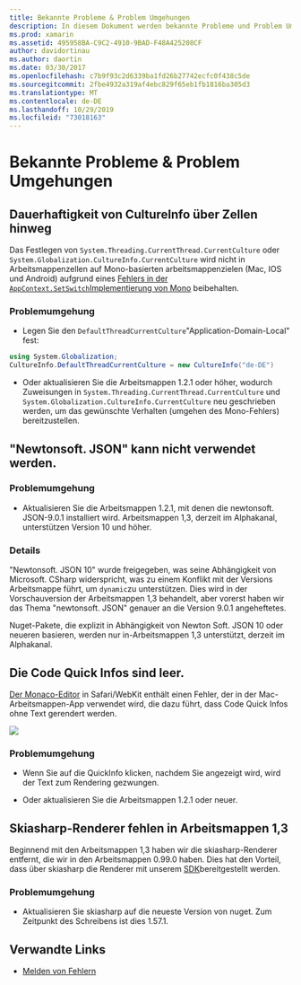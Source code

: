 ```yaml
---
title: Bekannte Probleme & Problem Umgehungen
description: In diesem Dokument werden bekannte Probleme und Problem Umgehungen für Xamarin Workbooks beschrieben. Es werden CultureInfo-Probleme, JSON-Probleme und mehr erläutert.
ms.prod: xamarin
ms.assetid: 495958BA-C9C2-4910-9BAD-F48A425208CF
author: davidortinau
ms.author: daortin
ms.date: 03/30/2017
ms.openlocfilehash: c7b9f93c2d6339ba1fd26b27742ecfc0f438c5de
ms.sourcegitcommit: 2fbe4932a319af4ebc829f65eb1fb1816ba305d3
ms.translationtype: MT
ms.contentlocale: de-DE
ms.lasthandoff: 10/29/2019
ms.locfileid: "73018163"
---
```

# <a name="known-issues--workarounds"></a>Bekannte Probleme & Problem Umgehungen

## <a name="persistence-of-cultureinfo-across-cells"></a>Dauerhaftigkeit von CultureInfo über Zellen hinweg

Das Festlegen von `System.Threading.CurrentThread.CurrentCulture` oder `System.Globalization.CultureInfo.CurrentCulture` wird nicht in Arbeitsmappenzellen auf Mono-basierten arbeitsmappenzielen (Mac, IOS und Android) aufgrund eines [Fehlers in der `AppContext.SetSwitch`Implementierung von Mono][appcontext-bug] beibehalten.

### <a name="workarounds"></a>Problemumgehung

- Legen Sie den `DefaultThreadCurrentCulture`"Application-Domain-Local" fest:

```csharp
using System.Globalization;
CultureInfo.DefaultThreadCurrentCulture = new CultureInfo("de-DE")
```

- Oder aktualisieren Sie die Arbeitsmappen 1.2.1 oder höher, wodurch Zuweisungen in `System.Threading.CurrentThread.CurrentCulture` und `System.Globalization.CultureInfo.CurrentCulture` neu geschrieben werden, um das gewünschte Verhalten (umgehen des Mono-Fehlers) bereitzustellen.

## <a name="unable-to-use-newtonsoftjson"></a>"Newtonsoft. JSON" kann nicht verwendet werden.

### <a name="workaround"></a>Problemumgehung

- Aktualisieren Sie die Arbeitsmappen 1.2.1, mit denen die newtonsoft. JSON-9.0.1 installiert wird.
  Arbeitsmappen 1,3, derzeit im Alphakanal, unterstützen Version 10 und höher.

### <a name="details"></a>Details

"Newtonsoft. JSON 10" wurde freigegeben, was seine Abhängigkeit von Microsoft. CSharp widerspricht, was zu einem Konflikt mit der Versions Arbeitsmappe führt, um `dynamic`zu unterstützen. Dies wird in der Vorschauversion der Arbeitsmappen 1,3 behandelt, aber vorerst haben wir das Thema "newtonsoft. JSON" genauer an die Version 9.0.1 angeheftetes.

Nuget-Pakete, die explizit in Abhängigkeit von Newton Soft. JSON 10 oder neueren basieren, werden nur in-Arbeitsmappen 1,3 unterstützt, derzeit im Alphakanal.

## <a name="code-tooltips-are-blank"></a>Die Code Quick Infos sind leer.

[Der Monaco-Editor][monaco-bug] in Safari/WebKit enthält einen Fehler, der in der Mac-Arbeitsmappen-App verwendet wird, die dazu führt, dass Code Quick Infos ohne Text gerendert werden.

![](general-images/monaco-signature-help-bug.png)

### <a name="workaround"></a>Problemumgehung

- Wenn Sie auf die QuickInfo klicken, nachdem Sie angezeigt wird, wird der Text zum Rendering gezwungen.

- Oder aktualisieren Sie die Arbeitsmappen 1.2.1 oder neuer.

[appcontext-bug]: https://bugzilla.xamarin.com/show_bug.cgi?id=54448
[monaco-bug]: https://github.com/Microsoft/monaco-editor/issues/408

## <a name="skiasharp-renderers-are-missing-in-workbooks-13"></a>Skiasharp-Renderer fehlen in Arbeitsmappen 1,3

Beginnend mit den Arbeitsmappen 1,3 haben wir die skiasharp-Renderer entfernt, die wir in den Arbeitsmappen 0.99.0 haben. Dies hat den Vorteil, dass über skiasharp die Renderer mit unserem [SDK](~/tools/workbooks/sdk/index.md)bereitgestellt werden.

### <a name="workaround"></a>Problemumgehung

- Aktualisieren Sie skiasharp auf die neueste Version von nuget. Zum Zeitpunkt des Schreibens ist dies 1.57.1.

## <a name="related-links"></a>Verwandte Links

- [Melden von Fehlern](~/tools/workbooks/install.md#reporting-bugs)
